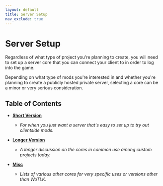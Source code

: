 ```yaml
---
layout: default
title: Server Setup
nav_exclude: true
---
```


# Server Setup

Regardless of what type of project you're planning to create, you will need to set up a server core that you can connect your client to in order to log into the game.

Depending on what type of mods you're interested in and whether you're planning to create a publicly hosted private server, selecting a core can be a minor or very serious consideration.

## Table of Contents

- [**Short Version**](./core_short)
    - _For when you just want a server that's easy to set up to try out clientside mods._

- [**Longer Version**](./core_long)
    - _A longer discussion on the cores in common use among custom projects today._

- [**Misc**](./core_other)
    - _Lists of various other cores for very specific uses or versions other than WoTLK._